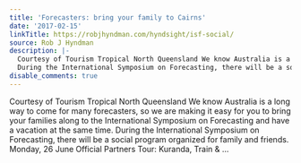 ```yaml
---
title: 'Forecasters: bring your family to Cairns'
date: '2017-02-15'
linkTitle: https://robjhyndman.com/hyndsight/isf-social/
source: Rob J Hyndman
description: |-
  Courtesy of Tourism Tropical North Queensland We know Australia is a long way to come for many forecasters, so we are making it easy for you to bring your families along to the International Symposium on Forecasting and have a vacation at the same time.
  During the International Symposium on Forecasting, there will be a social program organized for family and friends. Monday, 26 June Official Partners Tour: Kuranda, Train &amp; ...
disable_comments: true
---
```

Courtesy of Tourism Tropical North Queensland We know Australia is a long way to come for many forecasters, so we are making it easy for you to bring your families along to the International Symposium on Forecasting and have a vacation at the same time.
During the International Symposium on Forecasting, there will be a social program organized for family and friends. Monday, 26 June Official Partners Tour: Kuranda, Train &amp; ...